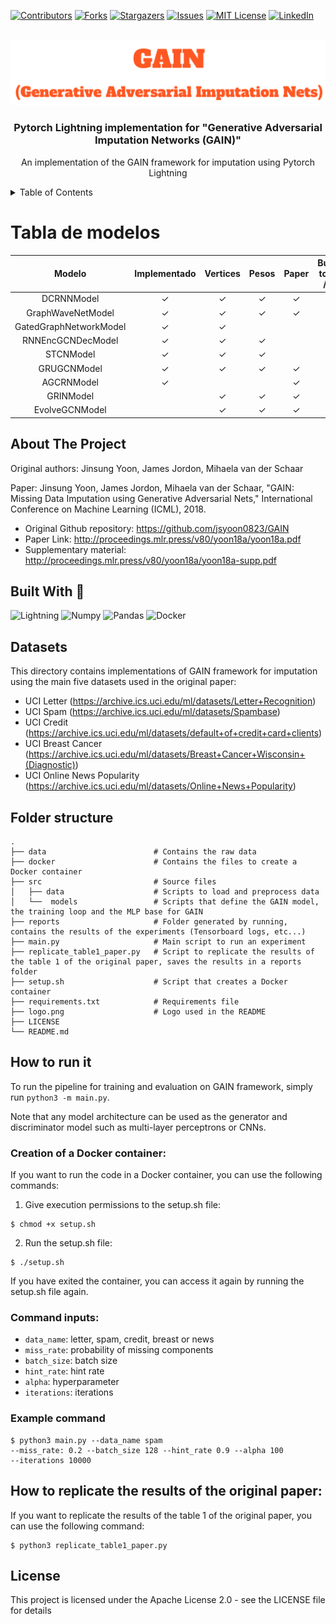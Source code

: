 [![Contributors][contributors-shield]][contributors-url]
[![Forks][forks-shield]][forks-url]
[![Stargazers][stars-shield]][stars-url]
[![Issues][issues-shield]][issues-url]
[![MIT License][license-shield]][license-url]
[![LinkedIn][linkedin-shield]][linkedin-url]

<!-- PROJECT LOGO -->
<br />
<div align="center">
  <a href="https://github.com/javiersgjavi/GAIN-Pytorch-Lightning">
    <img src="logo.png"  alt="Logo" >
  </a>

  <h3 align="center">Pytorch Lightning implementation for "Generative Adversarial Imputation Networks (GAIN)"</h3>

  <p align="center">
    An implementation of the GAIN framework for imputation using Pytorch Lightning
    <br />
  </p>
</div>



<!-- TABLE OF CONTENTS -->
<details>
  <summary>Table of Contents</summary>
  <ol>
    <li>
      <a href="#about-the-project">About The Project</a>
    </li>
    <li><a href="#built-with">Built With</a></li>
    <li>
      <a href="#datasets">Datasets</a>
    </li>
    <li>
      <a href="#getting-started">Folder structure</a>
    </li>
    <li><a href="#how-to-run-it">How to run it</a></li>
    <ul>
      <li><a href="#creation-of-a-docker-container">Creation of a Docker container</a></li>
      <li><a href="#command-inputs">Command inputs</a></li>
      <li><a href="#example-command">Example command</a></li>
    </ul>
    <li><a href="#how-to-replicate-the-results-of-the-original-paper">How to replicate the results of the original paper</a></li>
    <li><a href="#license">License</a></li>
  </ol>
</details>


# Tabla de modelos
|         Modelo         | Implementado | Vertices | Pesos | Paper | Búsqueda topología / pesos | Propuestos |
|:----------------------:|:------------:|:--------:|:-----:|:-----:|:--------------------------:|:----------:|
|       DCRNNModel       |      ✓       |    ✓     |   ✓   |   ✓   |                            |            |
|   GraphWaveNetModel    |      ✓       |    ✓     |   ✓   |   ✓   |             ✓              |            |
| GatedGraphNetworkModel |      ✓       |    ✓     |       |       |                            |     ✓      |
|   RNNEncGCNDecModel    |      ✓       |    ✓     |   ✓   |       |                            |     ✓      |
|       STCNModel        |      ✓       |    ✓     |   ✓   |       |                            |     ✓      |
|      GRUGCNModel       |      ✓       |    ✓     |   ✓   |   ✓   |                            |     ✓      |
|       AGCRNModel       |      ✓       |          |       |   ✓   |             ✓              |            |
|       GRINModel        |              |    ✓     |   ✓   |   ✓   |                            |            |
|     EvolveGCNModel     |              |    ✓     |   ✓   |   ✓   |             ✓              |            |
<a name="about-the-project"/>

## About The Project

Original authors: Jinsung Yoon, James Jordon, Mihaela van der Schaar

Paper: Jinsung Yoon, James Jordon, Mihaela van der Schaar, 
"GAIN: Missing Data Imputation using Generative Adversarial Nets," 
International Conference on Machine Learning (ICML), 2018.

- Original Github repository: https://github.com/jsyoon0823/GAIN
- Paper Link: http://proceedings.mlr.press/v80/yoon18a/yoon18a.pdf
- Supplementary material: http://proceedings.mlr.press/v80/yoon18a/yoon18a-supp.pdf

<a name="built-with"/>

## Built With :hammer:
![Lightning](https://img.shields.io/badge/PyTorch%20Lightning-792EE5.svg?style=for-the-badge&logo=PyTorch-Lightning&logoColor=white)
![Numpy](https://img.shields.io/badge/Numpy-777BB4.svg?style=for-the-badge&logo=Numpy&logoColor=white)
![Pandas](https://img.shields.io/badge/Pandas-2C2D72.svg?style=for-the-badge&logo=Pandas&logoColor=white)
![Docker](https://img.shields.io/badge/Docker-2496ED.svg?style=for-the-badge&logo=Docker&logoColor=white)




<a name="datasets"/>

## Datasets
This directory contains implementations of GAIN framework for imputation
using the main five datasets used in the original paper:

-   UCI Letter (https://archive.ics.uci.edu/ml/datasets/Letter+Recognition)
-   UCI Spam (https://archive.ics.uci.edu/ml/datasets/Spambase)
-   UCI Credit (https://archive.ics.uci.edu/ml/datasets/default+of+credit+card+clients)
-   UCI Breast Cancer (https://archive.ics.uci.edu/ml/datasets/Breast+Cancer+Wisconsin+(Diagnostic))
-   UCI Online News Popularity (https://archive.ics.uci.edu/ml/datasets/Online+News+Popularity)

<a name="folder-structure"/>

## Folder structure

    .
    ├── data                        # Contains the raw data
    ├── docker                      # Contains the files to create a Docker container
    ├── src                         # Source files 
    │   ├── data                    # Scripts to load and preprocess data
    │   └──  models                 # Scripts that define the GAIN model, the training loop and the MLP base for GAIN
    ├── reports                     # Folder generated by running, contains the results of the experiments (Tensorboard logs, etc...)
    ├── main.py                     # Main script to run an experiment
    ├── replicate_table1_paper.py   # Script to replicate the results of the table 1 of the original paper, saves the results in a reports folder
    ├── setup.sh                    # Script that creates a Docker container
    ├── requirements.txt            # Requirements file
    ├── logo.png                    # Logo used in the README
    ├── LICENSE
    └── README.md

<a name="how-to-run-it"/>

## How to run it

To run the pipeline for training and evaluation on GAIN framework, simply run 
``python3 -m main.py``.

Note that any model architecture can be used as the generator and 
discriminator model such as multi-layer perceptrons or CNNs. 


<a name="creation-of-a-docker-container"/>

### Creation of a Docker container:

If you want to run the code in a Docker container, you can use the following commands:

1. Give execution permissions to the setup.sh file:
```shell
$ chmod +x setup.sh
```
2. Run the setup.sh file:

```shell
$ ./setup.sh
```

If you have exited the container, you can access it again by running the setup.sh file again.

<a name="command-inputs"/>

### Command inputs:

-   ``data_name``: letter, spam, credit, breast or news
-   ``miss_rate``: probability of missing components
-   ``batch_size``: batch size
-   ``hint_rate``: hint rate
-   ``alpha``: hyperparameter
-   ``iterations``: iterations

<a name="example-command"/>

### Example command

```shell
$ python3 main.py --data_name spam 
--miss_rate: 0.2 --batch_size 128 --hint_rate 0.9 --alpha 100
--iterations 10000
```

<a name="how-to-replicate-the-results-of-the-original-paper"/>

## How to replicate the results of the original paper:

If you want to replicate the results of the table 1 of the original paper, you can use the following command:

```shell
$ python3 replicate_table1_paper.py
```

## License
This project is licensed under the Apache License 2.0 - see the LICENSE file for details


[contributors-shield]: https://img.shields.io/github/contributors/javiersgjavi/GAIN-Pytorch-Lightning.svg?style=for-the-badge
[contributors-url]: https://github.com/javiersgjavi/GAIN-Pytorch-Lightning/graphs/contributors
[forks-shield]: https://img.shields.io/github/forks/javiersgjavi/GAIN-Pytorch-Lightning.svg?style=for-the-badge
[forks-url]: https://github.com/javiersgjavi/GAIN-Pytorch-Lightning/network/members
[stars-shield]: https://img.shields.io/github/stars/javiersgjavi/GAIN-Pytorch-Lightning.svg?style=for-the-badge
[stars-url]: https://github.com/javiersgjavi/GAIN-Pytorch-Lightning/stargazers
[issues-shield]: https://img.shields.io/github/issues/javiersgjavi/GAIN-Pytorch-Lightning.svg?style=for-the-badge
[issues-url]: https://github.com/javiersgjavi/GAIN-Pytorch-Lightning/issues
[license-shield]: https://img.shields.io/github/license/javiersgjavi/GAIN-Pytorch-Lightning.svg?style=for-the-badge
[license-url]: https://github.com/javiersgjavi/GAIN-Pytorch-Lightning/blob/master/LICENSE
[linkedin-shield]: https://img.shields.io/badge/-LinkedIn-black.svg?style=for-the-badge&logo=linkedin&colorB=555
[linkedin-url]: https://linkedin.com/in/javier-solis-garcia/